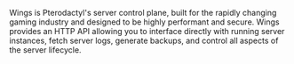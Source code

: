 Wings is Pterodactyl's server control plane, built for the rapidly changing gaming industry and designed to be highly performant and secure. Wings provides an HTTP API allowing you to interface directly with running server instances, fetch server logs, generate backups, and control all aspects of the server lifecycle.
